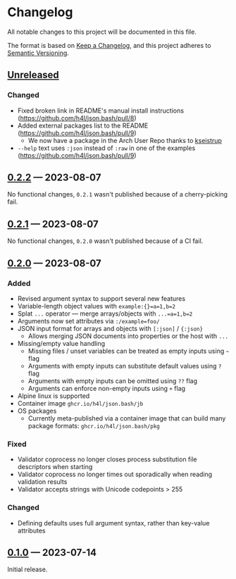 # Changelog

All notable changes to this project will be documented in this file.

The format is based on [Keep a Changelog](https://keepachangelog.com/en/1.0.0/),
and this project adheres to
[Semantic Versioning](https://semver.org/spec/v2.0.0.html).

## [Unreleased]

### Changed

- Fixed broken link in README's manual install instructions
  (https://github.com/h4l/json.bash/pull/8)
- Added external packages list to the README
  (https://github.com/h4l/json.bash/pull/9)
  - We now have a package in the Arch User Repo thanks to
    [kseistrup](https://aur.archlinux.org/account/kseistrup)
- `--help` text uses `:json` instead of `:raw` in one of the examples
  (https://github.com/h4l/json.bash/pull/9)

## [0.2.2] — 2023-08-07

No functional changes, `0.2.1` wasn't published because of a cherry-picking
fail.

## [0.2.1] — 2023-08-07

No functional changes, `0.2.0` wasn't published because of a CI fail.

## [0.2.0] — 2023-08-07

### Added

- Revised argument syntax to support several new features
- Variable-length object values with `example:{}=a=1,b=2`
- Splat `...` operator — merge arrays/objects with `...=a=1,b=2`
- Arguments now set attributes via `:/example=foo/`
- JSON input format for arrays and objects with `[:json]` / `{:json}`
  - Allows merging JSON documents into properties or the host with `...`
- Missing/empty value handling
  - Missing files / unset variables can be treated as empty inputs using `~`
    flag
  - Arguments with empty inputs can substitute default values using `?` flag
  - Arguments with empty inputs can be omitted using `??` flag
  - Arguments can enforce non-empty inputs using `+` flag
- Alpine linux is supported
- Container image `ghcr.io/h4l/json.bash/jb`
- OS packages
  - Currently meta-published via a container image that can build many package
    formats: `ghcr.io/h4l/json.bash/pkg`

### Fixed

- Validator coprocess no longer closes process substitution file descriptors
  when starting
- Validator coprocess no longer times out sporadically when reading validation
  results
- Validator accepts strings with Unicode codepoints > 255

### Changed

- Defining defaults uses full argument syntax, rather than key-value attributes

## [0.1.0] — 2023-07-14

Initial release.

[unreleased]: https://github.com/h4l/json.bash/compare/v0.2.2...HEAD
[0.2.2]: https://github.com/h4l/json.bash/compare/v0.2.1...v0.2.2
[0.2.1]: https://github.com/h4l/json.bash/compare/v0.2.0...v0.2.1
[0.2.0]: https://github.com/h4l/json.bash/compare/v0.1.0...v0.2.0
[0.1.0]: https://github.com/h4l/json.bash/compare/1aa11...v0.1.0
